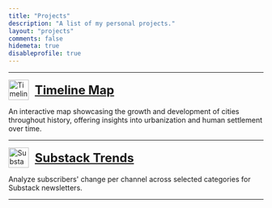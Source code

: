 ```yaml
---
title: "Projects"
description: "A list of my personal projects."
layout: "projects"
comments: false
hidemeta: true
disableprofile: true
---
```

---

<style>
  .project-container {
    display: flex;
    align-items: center;
    gap: 12px; /* Adjust spacing between icon and text */
  }

  .project-title {
    font-size: 1.7em;
    font-weight: bold;
    margin: 0;
    text-decoration: none;
    display: flex;
    align-items: center;
  }

  .project-container img {
      height: 40px;
      width: auto;
  }
</style>

<div class="project-container">
  <img src="/projects/map-logo.svg" alt="Timeline Map Logo">
  <p class="project-title"><a href="https://timelinemap.daniilroman.com">Timeline Map</a></p>
</div>
<p>An interactive map showcasing the growth and development of cities throughout history, offering insights into urbanization and human settlement over time.</p>

---

<div class="project-container">
  <img src="/projects/trends-logo.png" alt="Substack Trends Logo">
  <p class="project-title"><a href="https://substacktrends.daniilroman.com">Substack Trends</a></p>
</div>
<p>Analyze subscribers' change per channel across selected categories for Substack newsletters.</p>

---
